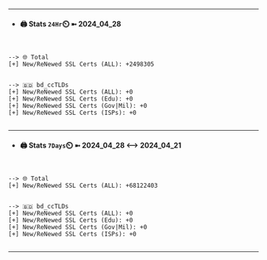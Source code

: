 

---
- #### 🖨️ **Stats** `24Hr`⏲️ ➼ 2024_04_28
```console


--> 🌐 Total
[+] New/ReNewed SSL Certs (ALL): +2498305


--> 🇧🇩 bd_ccTLDs
[+] New/ReNewed SSL Certs (ALL): +0
[+] New/ReNewed SSL Certs (Edu): +0
[+] New/ReNewed SSL Certs (Gov|Mil): +0
[+] New/ReNewed SSL Certs (ISPs): +0


```

---
- #### 🖨️ **Stats** `7Days`⏲️ ➼ 2024_04_28 <--> 2024_04_21
```console


--> 🌐 Total
[+] New/ReNewed SSL Certs (ALL): +68122403


--> 🇧🇩 bd_ccTLDs
[+] New/ReNewed SSL Certs (ALL): +0
[+] New/ReNewed SSL Certs (Edu): +0
[+] New/ReNewed SSL Certs (Gov|Mil): +0
[+] New/ReNewed SSL Certs (ISPs): +0


```

---


